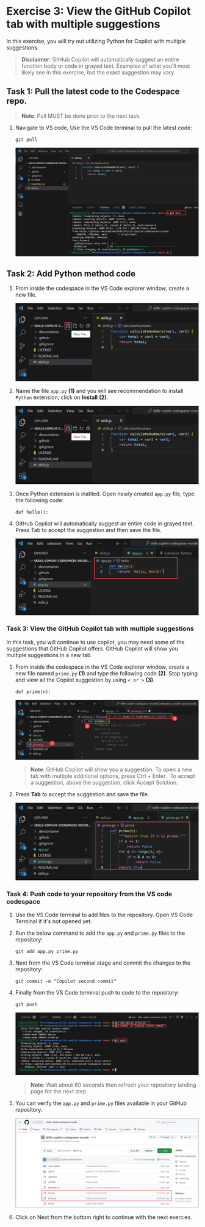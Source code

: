 # Exercise 3: View the GitHub Copilot tab with multiple suggestions

In this exercise, you will try out utilizing Python for Copilot with multiple suggestions.

>**Disclaimer**: GitHub Copilot will automatically suggest an entire function body or code in grayed text. Examples of what you'll most likely see in this exercise, but the exact suggestion may vary.

## Task 1: Pull the latest code to the Codespace repo.

   >**Note**: Pull MUST be done prior to the next task.

1. Navigate to VS code, Use the VS Code terminal to pull the latest code:

   ```
   git pull
   ```

   ![](../media/ex-3-pull1.png)

## Task 2: Add Python method code

1. From inside the codespace in the VS Code explorer window, create a new file.

   ![](../media/ex-3-create-py.png)

1. Name the file `app.py` **(1)** and you will see recommendation to install `Python` extension, click on **Install** **(2)**.

   ![](../media/ex-3-create-py.png)

1. Once Python extension is inatlled. Open newly created `app.py` file, type the following code:

   ```
   def hello():
   ```

1. GitHub Copilot will automatically suggest an entire code in grayed text. Press Tab to accept the suggestion and then save the file.

   ![](../media/ex-3-apppy.png)

### Task 3: View the GitHub Copilot tab with multiple suggestions

In this task, you will continue to use copilot, you may need some of the suggestions that GitHub Copilot offers. GitHub Copilot will show you multiple suggestions in a new tab.

1. From inside the codespace in the VS Code explorer window, create a new file named `prime.py` **(1)** and type the following code **(2)**. Stop typing and view all the Copilot suggestion by using `< or >` **(3)**. 

   ```
   def prime(n):
   ```

   ![](../media/ex-3-suggestions.png)

   >**Note**: GitHub Copilot will show you a suggestion. To open a new tab with multiple additional options, press Ctrl + Enter . To accept a suggestion, above the suggestion, click Accept Solution.

1. Press **Tab** to accept the suggestion and save the file.

   ![](../media/ex-3-suggestion-save.png)

### Task 4: Push code to your repository from the VS code codespace

1. Use the VS Code terminal to add files to the repository. Open VS Code Terminal if it's not opened yet.

1. Run the below command to add the `app.py` and `prime.py` files to the repository:

   ```
   git add app.py prime.py
   ```

1. Next from the VS Code terminal stage and commit the changes to the repository:

   ```
   git commit -m "Copilot second commit"
   ```

1. Finally from the VS Code terminal push to code to the repository:

   ```
   git push
   ```

   ![](../media/ex-3-push2.png)

   >**Note**: Wait about 60 seconds then refresh your repository landing page for the next step.

1. You can verify the `app.py` and `prime.py` files available in your GitHub repository.

   ![](../media/ex-3-github3.png)

1. Click on Next from the bottom right to continue with the next exercies.
